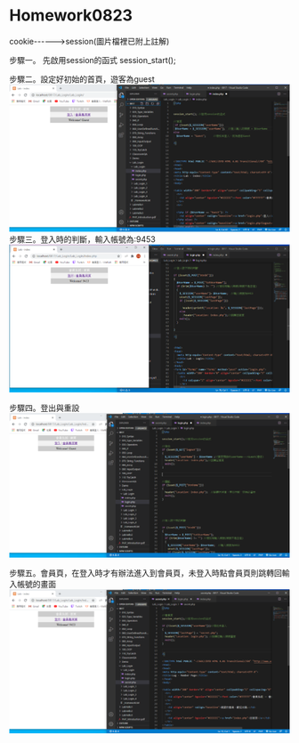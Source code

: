 # Homework0823

cookie------>session(圖片檔裡已附上註解)

步驟一。 先啟用session的函式  session_start();

步驟二。設定好初始的首頁，遊客為guest
![Alt text](https://github.com/shoubye/Homework0823/blob/master/session/%E9%A6%96%E9%A0%81.png)
<br>
步驟三。登入時的判斷，輸入帳號為:9453
![Alt text](https://github.com/shoubye/Homework0823/blob/master/session/%E7%99%BB%E5%85%A5%E5%B8%B3%E8%99%9F9453.png)

步驟四。登出與重設
![Alt text](https://github.com/shoubye/Homework0823/blob/master/session/%E7%99%BB%E5%87%BA.png)

步驟五。會員頁，在登入時才有辦法進入到會員頁，未登入時點會員頁則跳轉回輸入帳號的畫面
![Alt text](https://github.com/shoubye/Homework0823/blob/master/session/%E6%9C%83%E5%93%A1%E9%A0%81.png)


